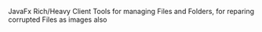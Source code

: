 JavaFx Rich/Heavy Client Tools for managing Files and Folders, 
for reparing corrupted Files as images also
